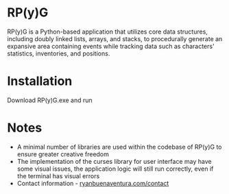 # RP(y)G
RP(y)G is a Python-based application that utilizes core data structures, including doubly linked lists, arrays, and stacks, to procedurally generate an expansive area containing events while tracking data such as characters' statistics, inventories, and positions.
# Installation
Download RP(y)G.exe and run
# Notes
- A minimal number of libraries are used within the codebase of RP(y)G to ensure greater creative freedom
- The implementation of the curses library for user interface may have some visual issues, the application logic will still run correctly, even if the terminal has visual errors
- Contact information - [ryanbuenaventura.com/contact](https://ryanbuenaventura.com/contact)
